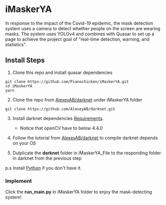 # iMaskerYA 

In response to the impact of the Covid-19 epidemic, the mask detection system uses a camera to detect whether people on the screen are wearing masks. The system uses YOLOv4 and combines with Quasar to set up a page to achieve the project goal of "real-time detection, warning, and statistics".

## Install Steps
1. Clone this repo and install quasar dependencies
```
git clone https://github.com/Pianochicken/iMaskerYA.git
cd iMaskerYA
yarn
```
2. Clone the repo from [AlexeyAB/darknet](https://github.com/AlexeyAB/darknet) under iMaskerYA folder 
```
git clone https://github.com/AlexeyAB/darknet.git
```

3. Install darknet dependencies [Requirements](https://github.com/AlexeyAB/darknet#requirements).
    * Notice that openCV have to below 4.4.0

4. Follow the tutorial from [AlexeyAB/darknet](https://github.com/AlexeyAB/darknet#how-to-compile-on-windows-using-cmake) to compile darknet depends on your OS

5. Dulplicate the <b>darknet</b> folder in iMaskerYA_File to the responding folder in darknet from the previous step

p.s Install [Python](https://www.python.org/downloads/) if you don't have it.

### Implement

Click the <b>run_main.py</b> in iMaskerYA folder to enjoy the mask-detecting system! 
